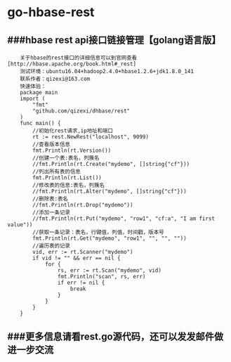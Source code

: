 # go-hbase-rest
###hbase rest api接口链接管理【golang语言版】
---
		关于hbase的rest接口的详细信息可以到官网查看[http://hbase.apache.org/book.html#_rest]
		测试环境：ubuntu16.04+hadoop2.4.0+hbase1.2.6+jdk1.8.0_141
		联系作者：qizexi@163.com
		快速体验：
		package main
		import (
			"fmt"
			"github.com/qizexi/dhbase/rest"
		)
		func main() {
			//初始化rest请求,ip地址和端口
			rt := rest.NewRest("localhost", 9099)
			//查看版本信息
			fmt.Println(rt.Version())
			//创建一个表:表名，列簇名
			//fmt.Println(rt.Create("mydemo", []string{"cf"}))
			//列出所有表的信息
			fmt.Println(rt.List())
			//修改表的信息:表名，列簇名
			//fmt.Println(rt.Alter("mydemo", []string{"cf"}))
			//删除表:表名
			//fmt.Println(rt.Drop("mydemo"))
			//添加一条记录
			//fmt.Println(rt.Put("mydemo", "row1", "cf:a", "I am first value"))
			//获取一条记录：表名，行键值，列值，时间戳，版本号
			fmt.Println(rt.Get("mydemo", "row1", "", "", ""))
			//遍历表的记录
			vid, err := rt.Scanner("mydemo")
			if vid != "" && err == nil {
				for {
					rs, err := rt.Scan("mydemo", vid)
					fmt.Println("scan", rs, err)
					if err != nil {
						break
					}
				}
			}
		}

###更多信息请看rest.go源代码，还可以发发邮件做进一步交流
---
